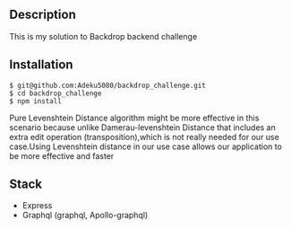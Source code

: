 ## Description
This is my solution to Backdrop backend challenge

## Installation
```
$ git@github.com:Adeku5080/backdrop_challenge.git
$ cd backdrop_challenge
$ npm install
```

Pure Levenshtein Distance algorithm might be more effective in this scenario because unlike Damerau-levenshtein Distance that includes an extra edit operation (transposition),which is not really needed for our use case.Using Levenshtein distance in our use case allows our application to be more effective and faster


## Stack
- Express
- Graphql (graphql, Apollo-graphql)
